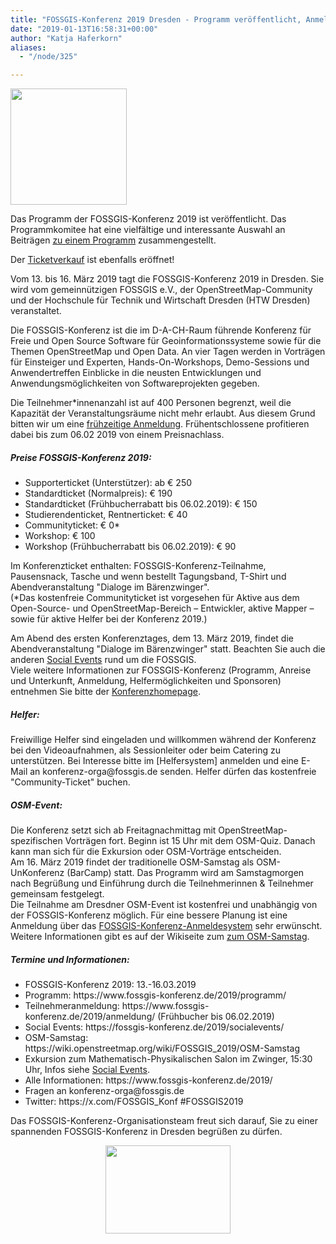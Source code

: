 ```yaml
---
title: "FOSSGIS-Konferenz 2019 Dresden - Programm veröffentlicht, Anmeldung eröffnet"
date: "2019-01-13T16:58:31+00:00"
author: "Katja Haferkorn"
aliases:
  - "/node/325"

---
```


<img src="https://www.fossgis.de/w/images/c/c0/Dresden_Pic_Kolossos_mit-logo.png" height="186px">
<p>Das Programm der FOSSGIS-Konferenz 2019 ist veröffentlicht. Das Programmkomitee hat eine vielfältige und interessante Auswahl an Beiträgen <a href="https://www.fossgis-konferenz.de/2019/programm" target="_blank">zu einem Programm</a> zusammengestellt.</p>
<p>Der <a href="https://www.fossgis-konferenz.de/2019/anmeldung">Ticketverkauf</a> ist ebenfalls eröffnet!</p>

<p>Vom 13. bis 16. März 2019 tagt die FOSSGIS-Konferenz 2019 in Dresden. Sie wird vom gemeinnützigen FOSSGIS e.V., der OpenStreetMap-Community und der Hochschule für Technik und Wirtschaft Dresden (HTW Dresden) veranstaltet.</p>
<!--break-->
<p>Die FOSSGIS-Konferenz ist die im D-A-CH-Raum führende Konferenz für Freie und Open Source Software für Geoinformationssysteme sowie für die Themen OpenStreetMap und Open Data. An vier Tagen werden in Vorträgen für Einsteiger und Experten, Hands-On-Workshops, Demo-Sessions und Anwendertreffen Einblicke in die neusten Entwicklungen und Anwendungsmöglichkeiten von Softwareprojekten gegeben. </p>

<p>Die Teilnehmer*innenanzahl ist auf 400  Personen begrenzt, weil die Kapazität der Veranstaltungsräume nicht  mehr erlaubt. Aus diesem Grund bitten wir um eine 
<a href="https://www.fossgis-konferenz.de/2019/anmeldung/" target="_blank" alt="zur Anmeldung FOSSGIS 2019">  frühzeitige Anmeldung</a>.  Frühentschlossene profitieren dabei bis zum 06.02 2019 von einem  Preisnachlass.</p>

<h5>Preise FOSSGIS-Konferenz 2019:</h5>
<ul> 
<li>Supporterticket (Unterstützer): ab € 250</li> 
<li> Standardticket (Normalpreis): € 190</li> 
<li> Standardticket (Frühbucherrabatt bis 06.02.2019): € 150</li> 
<li>  Studierendenticket, Rentnerticket: € 40</li> 
<li>Communityticket: € 0*</li> 
<li>Workshop: € 100</li> 
<li>Workshop (Frühbucherrabatt bis 06.02.2019): € 90</li> 
</ul>
</p>
    
<p>Im Konferenzticket enthalten:  FOSSGIS-Konferenz-Teilnahme, Pausensnack, Tasche und wenn bestellt Tagungsband, T-Shirt und Abendveranstaltung "Dialoge im Bärenzwinger".<br>
(*Das kostenfreie Communityticket ist vorgesehen für Aktive aus dem  Open-Source- und OpenStreetMap-Bereich – Entwickler, aktive Mapper –  sowie für aktive Helfer bei der Konferenz 2019.)</p>

<p>Am Abend des ersten Konferenztages, dem 13. März 2019, findet die Abendveranstaltung "Dialoge im Bärenzwinger" statt. Beachten Sie auch die anderen <a href="https://fossgis-konferenz.de/2019/socialevents/">Social Events</a> rund um die FOSSGIS. <br>
Viele weitere Informationen zur FOSSGIS-Konferenz (Programm, Anreise und Unterkunft, Anmeldung, Helfermöglichkeiten und Sponsoren) entnehmen Sie bitte der <a href="https://www.fossgis-konferenz.de/2019/">Konferenzhomepage</a>.</p>

<h5>Helfer:</h5>
<p>Freiwillige Helfer sind eingeladen und willkommen während der Konferenz bei den Videoaufnahmen, als Sessionleiter oder beim Catering zu unterstützen. Bei Interesse bitte im [Helfersystem] anmelden und eine E-Mail an konferenz-orga@fossgis.de senden. Helfer dürfen das kostenfreie "Community-Ticket" buchen.</p>

<h5>OSM-Event:</h5>
<p>Die Konferenz setzt sich ab Freitagnachmittag mit OpenStreetMap-spezifischen Vorträgen fort. Beginn ist 15 Uhr mit dem OSM-Quiz. Danach kann man sich für die Exkursion oder OSM-Vorträge entscheiden.<br>
Am 16. März 2019 findet der traditionelle OSM-Samstag als OSM-UnKonferenz (BarCamp) statt. Das Programm wird am Samstagmorgen nach Begrüßung und Einführung durch  die Teilnehmerinnen & Teilnehmer gemeinsam festgelegt.<br>
Die Teilnahme  am Dresdner OSM-Event ist kostenfrei und unabhängig von der  FOSSGIS-Konferenz möglich. Für eine bessere Planung ist eine Anmeldung  über das <a href="https://www.fossgis-konferenz.de/2019/anmeldung/"> FOSSGIS-Konferenz-Anmeldesystem</a> sehr erwünscht. Weitere  Informationen  gibt es auf der Wikiseite zum <a href="https://wiki.openstreetmap.org/wiki/FOSSGIS_2019/OSM-Samstag">zum OSM-Samstag</a>.</p> 

<h5>Termine und Informationen:</h5>
<ul><li>FOSSGIS-Konferenz 2019: 13.-16.03.2019</li>
<li>Programm: https://www.fossgis-konferenz.de/2019/programm/ </li>
<li>Teilnehmeranmeldung: https://www.fossgis-konferenz.de/2019/anmeldung/ (Frühbucher bis 06.02.2019)</li>
<li>Social Events: https://fossgis-konferenz.de/2019/socialevents/</li>
<li>OSM-Samstag: https://wiki.openstreetmap.org/wiki/FOSSGIS_2019/OSM-Samstag</li>
<li> Exkursion zum Mathematisch-Physikalischen Salon im Zwinger, 15:30 Uhr, Infos siehe <a href="https://fossgis-konferenz.de/2019/socialevents/">Social Events</a>.</li>
<li>Alle Informationen: https://www.fossgis-konferenz.de/2019/</li>
<li>Fragen an konferenz-orga@fossgis.de</li>
<li>Twitter: https://x.com/FOSSGIS_Konf #FOSSGIS2019</li>
</ul></p>

<p>Das FOSSGIS-Konferenz-Organisationsteam freut sich darauf, Sie zu einer spannenden FOSSGIS-Konferenz in Dresden begrüßen zu dürfen.</p>

<p style="text-align:center"><img src="/news/legacy/Postkarte_Druck_vorn.png" style="vertical-align:bottom;width:200;height:141px"> </p>


